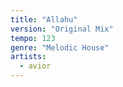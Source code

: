 ```yaml
---
title: "Allahu"
version: "Original Mix"
tempo: 123
genre: "Melodic House"
artists:
  - avior
---
```

